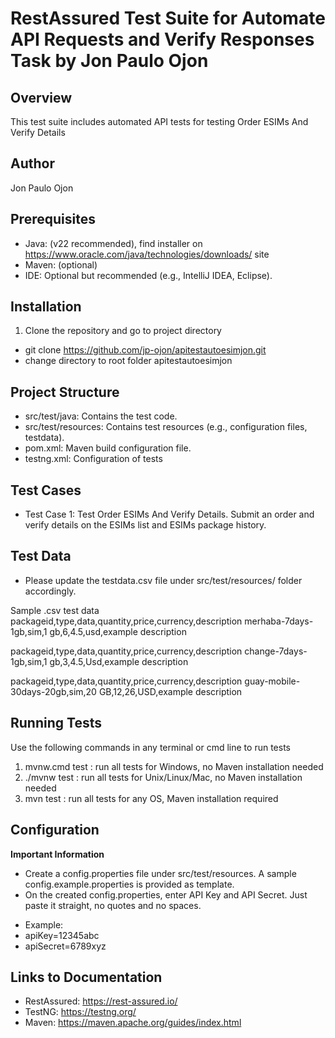 # RestAssured Test Suite for Automate API Requests and Verify Responses Task by Jon Paulo Ojon
## Overview
This test suite includes automated API tests for testing Order ESIMs And Verify Details

## Author
Jon Paulo Ojon

## Prerequisites
* Java: (v22 recommended), find installer on https://www.oracle.com/java/technologies/downloads/ site
* Maven: (optional)
* IDE: Optional but recommended (e.g., IntelliJ IDEA, Eclipse).

## Installation
1. Clone the repository and go to project directory
- git clone https://github.com/jp-ojon/apitestautoesimjon.git
- change directory to root folder apitestautoesimjon

## Project Structure
- src/test/java: Contains the test code.
- src/test/resources: Contains test resources (e.g., configuration files, testdata).
- pom.xml: Maven build configuration file.
- testng.xml: Configuration of tests

## Test Cases
- Test Case 1: Test Order ESIMs And Verify Details. Submit an order and verify details on the ESIMs list and ESIMs package history.

## Test Data
- Please update the testdata.csv file under src/test/resources/ folder accordingly. 

Sample .csv test data
packageid,type,data,quantity,price,currency,description
merhaba-7days-1gb,sim,1 gb,6,4.5,usd,example description

packageid,type,data,quantity,price,currency,description
change-7days-1gb,sim,1 gb,3,4.5,Usd,example description

packageid,type,data,quantity,price,currency,description
guay-mobile-30days-20gb,sim,20 GB,12,26,USD,example description

## Running Tests
Use the following commands in any terminal or cmd line to run tests
1. mvnw.cmd test    : run all tests for Windows, no Maven installation needed
2. ./mvnw test      : run all tests for Unix/Linux/Mac, no Maven installation needed
3. mvn test         : run all tests for any OS, Maven installation required

## Configuration
**Important Information**
- Create a config.properties file under src/test/resources. A sample config.example.properties is provided as template.
- On the created config.properties, enter API Key and API Secret. Just paste it straight, no quotes and no spaces.

* Example:
* apiKey=12345abc
* apiSecret=6789xyz

## Links to Documentation
- RestAssured: https://rest-assured.io/
- TestNG: https://testng.org/
- Maven: https://maven.apache.org/guides/index.html